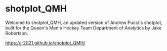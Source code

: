 # shotplot_QMH

Welcome to shotplot_QMH, an updated version of Andrew Pucci's shotplot, built for the Queen's Men's Hockey Team Department of Analytics by Jake Robertson. 

https://jr2021.github.io/shotplot_QMH/
